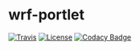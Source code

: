 # wrf-portlet

[![Travis](https://travis-ci.org/sci-gaia/wrf-portlet.svg?branch=master)](https://travis-ci.org/sci-gaia/wrf-portlet)
[![License](https://img.shields.io/badge/License-Apache%202.0-blue.svg)](http://www.apache.org/licenses/LICENSE-2.0.txt)
[![Codacy Badge](https://api.codacy.com/project/badge/Grade/8fcac78644554d54a7ca036876efccfa)](https://www.codacy.com/app/torrisi-mario/wrf-portlet?utm_source=github.com&amp;utm_medium=referral&amp;utm_content=sci-gaia/wrf-portlet&amp;utm_campaign=Badge_Grade)
